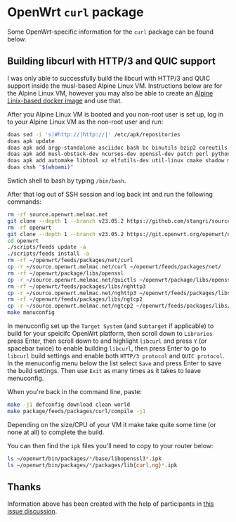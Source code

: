 # OpenWrt `curl` package

Some OpenWrt-specific information for the `curl` package can be found below.

## Building libcurl with HTTP/3 and QUIC support

I was only able to successfully build the libcurl with HTTP/3 and QUIC support inside the musl-based Alpine Linux VM. Instructions below are for the Alpine Linux VM, however you may also be able to create an [Alpine Linix-based docker image](https://openwrt.org/docs/guide-user/virtualization/obtain.firmware.docker) and use that.

After you Alpine Linux VM is booted and you non-root user is set up, log in to your Alpine Linux VM as the non-root user and run:

```sh
doas sed -i 's|#http://|http://|' /etc/apk/repositories
doas apk update
doas apk add argp-standalone asciidoc bash bc binutils bzip2 coreutils diffutils findutils libxslt flex g++ gawk gettext git grep gzip linux-headers musl-libintl
doas apk add musl-obstack-dev ncurses-dev openssl-dev patch perl python3-dev rsync unzip zlib-dev curl build-base wget gnupg tar perl-utils nano expat cunit autoconf
doas apk add automake libtool xz elfutils-dev util-linux cmake shadow musl-fts-dev cdrkit intltool
doas chsh "$(whoami)"
```

Swtich shell to bash by typing `/bin/bash`.

After that log out of SSH session and log back int and run the following commands:

```sh
rm -rf source.openwrt.melmac.net
git clone --depth 1 --branch v23.05.2 https://github.com/stangri/source.openwrt.melmac.net.git
rm -rf openwrt
git clone --depth 1 --branch v23.05.2 https://git.openwrt.org/openwrt/openwrt.git
cd openwrt
./scripts/feeds update -a
./scripts/feeds install -a
rm -rf ~/openwrt/feeds/packages/net/curl
cp -r ~/source.openwrt.melmac.net/curl ~/openwrt/feeds/packages/net/
rm -rf ~/openwrt/package/libs/openssl
cp -r ~/source.openwrt.melmac.net/quictls ~/openwrt/package/libs/openssl
rm -rf ~/openwrt/feeds/packages/libs/nghttp3
cp -r ~/source.openwrt.melmac.net/nghttp3 ~/openwrt/feeds/packages/libs/
rm -rf ~/openwrt/feeds/packages/libs/ngtcp2
cp -r ~/source.openwrt.melmac.net/ngtcp2 ~/openwrt/feeds/packages/libs/
make menuconfig
```

In menuconfig set up the `Target System` (and `Subtarget` if applicable) to build for your speicifc OpenWrt platform, then scroll down to `Libraries` press Enter, then scroll down to and highlight `libcurl` and press `Y` (or spacebar twice) to enable building `libcurl`, then press Enter to go to `libcurl` build settings and enable both `HTTP/3 protocol` and `QUIC protocol`. In the menuconfig menu below the list select `Save` and press Enter to save the build settings. Then use `Exit` as many times as it takes to leave menuconfig.

When you're back in the command line, paste:

```sh
make -j1 defconfig download clean world
make package/feeds/packages/curl/compile -j1
```

Depending on the size/CPU of your VM it make take quite some time (or none at all) to complete the build.

You can then find the `ipk` files you'll need to copy to your router below:

```sh
ls ~/openwrt/bin/packages/*/base/libopenssl3*.ipk
ls ~/openwrt/bin/packages/*/packages/lib{curl,ng}*.ipk
```

## Thanks

Information above has been created with the help of participants in [this issue discussion](https://github.com/openwrt/packages/issues/19382).
